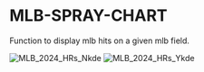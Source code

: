 # MLB-SPRAY-CHART
Function to display mlb hits on a given mlb field.

![MLB_2024_HRs_Nkde](https://github.com/user-attachments/assets/e9e7fcd3-e00a-43ce-bd59-4096b6946a68) ![MLB_2024_HRs_Ykde](https://github.com/user-attachments/assets/9901370b-797b-45af-96c3-3bceffb2d9c7)
